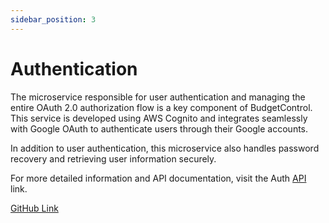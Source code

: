 ```yaml
---
sidebar_position: 3
---
```


# Authentication
The microservice responsible for user authentication and managing the entire OAuth 2.0 authorization flow is a key component of BudgetControl. This service is developed using AWS Cognito and integrates seamlessly with Google OAuth to authenticate users through their Google accounts.

In addition to user authentication, this microservice also handles password recovery and retrieving user information securely.

For more detailed information and API documentation, visit the Auth [API](/api) link.

[GitHub Link](https://github.com/BudgetControl/Authentication)